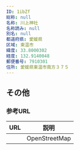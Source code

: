 ```yaml
---
ID: 1ibZf
総称: null
名称: 川上神社
名称読み: null
別名: null
都道府県: 愛媛県
区域: 東温市
緯度: 33.8000302
経度: 132.9140048
郵便番号: 7910301
住所: 愛媛県東温市南方３７５
---
```


## その他

### 参考URL

| URL | 説明          |
| --- | ------------- |
|     | OpenStreetMap |
